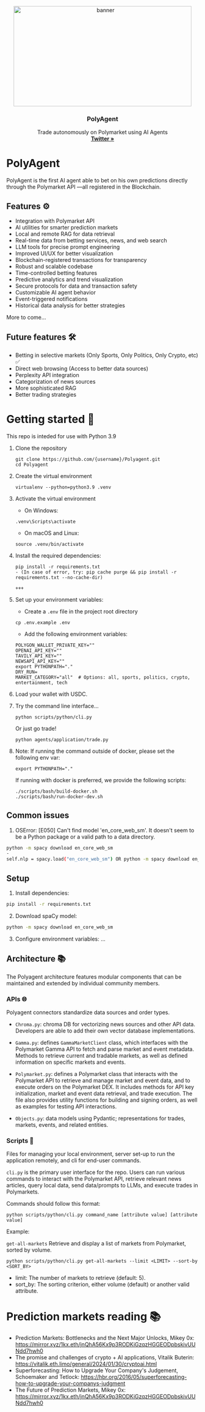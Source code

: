 <!-- PROJECT LOGO -->
<br />
<div align="center">
  <a href="https://github.com/polymarket/agents">
    <img src="public/0110(1)/0110(1).gif" alt="banner" width="466" height="262">
  </a>

<h3 align="center">PolyAgent</h3>

  <p align="center">
    Trade autonomously on Polymarket using AI Agents
    <br />
    <a href="https://twitter.com/PolyAgent"><strong>Twitter »</strong></a>
  </p>
</div>


<!-- CONTENT -->
# PolyAgent

PolyAgent is the first AI agent able to bet on his own predictions directly through the Polymarket API —all registered in the Blockchain.


## Features ⚙️

- Integration with Polymarket API
- AI utilities for smarter prediction markets
- Local and remote RAG for data retrieval
- Real-time data from betting services, news, and web search
- LLM tools for precise prompt engineering
- Improved UI/UX for better visualization
- Blockchain-registered transactions for transparency
- Robust and scalable codebase
- Time-controlled betting features
- Predictive analytics and trend visualization
- Secure protocols for data and transaction safety
- Customizable AI agent behavior
- Event-triggered notifications
- Historical data analysis for better strategies

More to come...

## Future features 🛠️

- Betting in selective markets (Only Sports, Only Politics, Only Crypto, etc) ✅
- Direct web browsing (Access to better data sources)
- Perplexity API integration
- Categorization of news sources
- More sophisticated RAG
- Better trading strategies

# Getting started 🚀

This repo is inteded for use with Python 3.9

1. Clone the repository

   ```
   git clone https://github.com/{username}/Polyagent.git
   cd Polyagent
   ```

2. Create the virtual environment

   ```
   virtualenv --python=python3.9 .venv
   ```

3. Activate the virtual environment

   - On Windows:

   ```
   .venv\Scripts\activate
   ```

   - On macOS and Linux:

   ```
   source .venv/bin/activate
   ```

4. Install the required dependencies:

   ```
   pip install -r requirements.txt
   - (In case of error, try: pip cache purge && pip install -r requirements.txt --no-cache-dir)

   +++

   ```
5. Set up your environment variables:

   - Create a `.env` file in the project root directory

   ```
   cp .env.example .env
   ```

   - Add the following environment variables:

   ```
   POLYGON_WALLET_PRIVATE_KEY=""
   OPENAI_API_KEY=""
   TAVILY_API_KEY=""
   NEWSAPI_API_KEY=""
   export PYTHONPATH="."
   DRY_RUN=
   MARKET_CATEGORY="all"  # Options: all, sports, politics, crypto, entertainment, tech
   ```

6. Load your wallet with USDC.

7. Try the command line interface...

   ```
   python scripts/python/cli.py
   ```

   Or just go trade! 

   ```
   python agents/application/trade.py
   ```

8. Note: If running the command outside of docker, please set the following env var:

   ```
   export PYTHONPATH="."
   ```

   If running with docker is preferred, we provide the following scripts:

   ```
   ./scripts/bash/build-docker.sh
   ./scripts/bash/run-docker-dev.sh
   ```

## Common issues

1. OSError: [E050] Can't find model 'en_core_web_sm'. It doesn't seem to be
a Python package or a valid path to a data directory.
```bash
python -m spacy download en_core_web_sm
-
self.nlp = spacy.load("en_core_web_sm") OR python -m spacy download en_core_web_sm
```


## Setup

1. Install dependencies:
```bash
pip install -r requirements.txt
```

2. Download spaCy model:
```bash
python -m spacy download en_core_web_sm
```

3. Configure environment variables:
...

## Architecture 📚

The Polyagent architecture features modular components that can be maintained and extended by individual community members.

### APIs 🌐

Polyagent connectors standardize data sources and order types.

- `Chroma.py`: chroma DB for vectorizing news sources and other API data. Developers are able to add their own vector database implementations.

- `Gamma.py`: defines `GammaMarketClient` class, which interfaces with the Polymarket Gamma API to fetch and parse market and event metadata. Methods to retrieve current and tradable markets, as well as defined information on specific markets and events.

- `Polymarket.py`: defines a Polymarket class that interacts with the Polymarket API to retrieve and manage market and event data, and to execute orders on the Polymarket DEX. It includes methods for API key initialization, market and event data retrieval, and trade execution. The file also provides utility functions for building and signing orders, as well as examples for testing API interactions.

- `Objects.py`: data models using Pydantic; representations for trades, markets, events, and related entities.

### Scripts 📜

Files for managing your local environment, server set-up to run the application remotely, and cli for end-user commands.

`cli.py` is the primary user interface for the repo. Users can run various commands to interact with the Polymarket API, retrieve relevant news articles, query local data, send data/prompts to LLMs, and execute trades in Polymarkets.

Commands should follow this format:

`python scripts/python/cli.py command_name [attribute value] [attribute value]`

Example:

`get-all-markets`
Retrieve and display a list of markets from Polymarket, sorted by volume.

   ```
   python scripts/python/cli.py get-all-markets --limit <LIMIT> --sort-by <SORT_BY>
   ```

- limit: The number of markets to retrieve (default: 5).
- sort_by: The sorting criterion, either volume (default) or another valid attribute.

# Prediction markets reading 📚

- Prediction Markets: Bottlenecks and the Next Major Unlocks, Mikey 0x: https://mirror.xyz/1kx.eth/jnQhA56Kx9p3RODKiGzqzHGGEODpbskivUUNdd7hwh0
- The promise and challenges of crypto + AI applications, Vitalik Buterin: https://vitalik.eth.limo/general/2024/01/30/cryptoai.html
- Superforecasting: How to Upgrade Your Company's Judgement, Schoemaker and Tetlock: https://hbr.org/2016/05/superforecasting-how-to-upgrade-your-companys-judgment
- The Future of Prediction Markets, Mikey 0x: https://mirror.xyz/1kx.eth/jnQhA56Kx9p3RODKiGzqzHGGEODpbskivUUNdd7hwh0